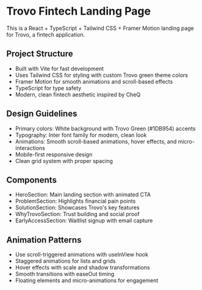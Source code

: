 <!-- Use this file to provide workspace-specific custom instructions to Copilot. For more details, visit https://code.visualstudio.com/docs/copilot/copilot-customization#_use-a-githubcopilotinstructionsmd-file -->

# Trovo Fintech Landing Page

This is a React + TypeScript + Tailwind CSS + Framer Motion landing page for Trovo, a fintech application.

## Project Structure
- Built with Vite for fast development
- Uses Tailwind CSS for styling with custom Trovo green theme colors
- Framer Motion for smooth animations and scroll-based effects
- TypeScript for type safety
- Modern, clean fintech aesthetic inspired by CheQ

## Design Guidelines
- Primary colors: White background with Trovo Green (#1DB954) accents
- Typography: Inter font family for modern, clean look
- Animations: Smooth scroll-based animations, hover effects, and micro-interactions
- Mobile-first responsive design
- Clean grid system with proper spacing

## Components
- HeroSection: Main landing section with animated CTA
- ProblemSection: Highlights financial pain points
- SolutionSection: Showcases Trovo's key features
- WhyTrovoSection: Trust building and social proof
- EarlyAccessSection: Waitlist signup with email capture

## Animation Patterns
- Use scroll-triggered animations with useInView hook
- Staggered animations for lists and grids
- Hover effects with scale and shadow transformations
- Smooth transitions with easeOut timing
- Floating elements and micro-animations for engagement
